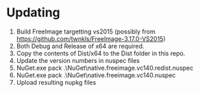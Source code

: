 # Updating

1. Build FreeImage targetting vs2015 (possibly from https://github.com/twnkls/FreeImage-3.17.0-VS2015)
1. Both Debug and Release of x64 are required.
1. Copy the contents of Dist/x64 to the Dist folder in this repo.
1. Update the version numbers in nuspec files
1. NuGet.exe pack .\NuGet\native.freeimage.vc140.redist.nuspec
1. NuGet.exe pack .\NuGet\native.freeimage.vc140.nuspec
1. Upload resulting nupkg files